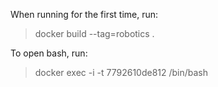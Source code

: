 When running for the first time, run: 

> docker build --tag=robotics .

To open bash, run: 

> docker exec -i -t 7792610de812 /bin/bash
